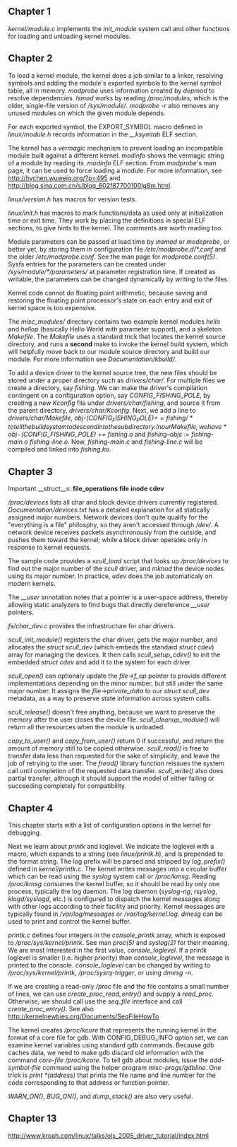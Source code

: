 Chapter 1
---------

_kernel/module.c_ implements the _init_module_ system call and other functions for loading and unloading kernel modules.

Chapter 2
---------

To load a kernel module, the kernel does a job similar to a linker, resolving symbols and adding the module's exported symbols to the kernel symbol table, all in memory. _modprobe_ uses information created by _depmod_ to resolve dependencies. _lsmod_ works by reading _/proc/modules_, which is the older, single-file version of _/sys/module/_. _modprobe -r_ also removes any unused modules on which the given module depends.

For each exported symbol, the EXPORT\_SYMBOL macro defined in _linux/module.h_ records information in the *__ksymtab* ELF section.

The kernel has a _vermagic_ mechanism to prevent loading an incompatible module built against a different kernel. _modinfo_ shows the vermagic string of a module by reading its _.modinfo_ ELF section. From _modprobe_'s man page, it can be used to force loading a module. For more information, see http://hychen.wuweig.org/?p=495 and http://blog.sina.com.cn/s/blog_602f87700100lg8m.html.

_linux/version.h_ has macros for version tests.

_linux/init.h_ has macros to mark functions/data as used only at initialization time or exit time. They work by placing the definitions in special ELF sections, to give hints to the kernel. The comments are worth reading too.

Module parameters can be passed at load time by _insmod_ or _modeprobe_, or better yet, by storing them in configuration file _/etc/modprobe.d/*.conf_ and the older _/etc/modprobe.conf_. See the man page for _modprobe.conf(5)_. Sysfs entries for the parameters can be created under _/sys/module/*/parameters/_ at parameter registration time. If created as writable, the parameters can be changed dynamically by writing to the files.

Kernel code cannot do floating point arithmetic, because saving and restoring the floating point processor's state on each entry and exit of kernel space is too expensive.

The _misc_modules/_ directory contains two example kernel modules _hello_ and _hellop_ (basically Hello World with parameter support), and a skeleton _Makefile_. The _Makefile_ uses a standard trick that locates the kernel source directory, and runs a __second__ make to invoke the kernel build system, which will helpfully move back to our module source directory and build our module. For more information see _Documentation/kbuild/_.

To add a device driver to the kernel source tree, the new files should be stored under a proper directory such as _drivers/char/_. For multiple files we create a directory, say _fishing_. We can make the driver's compilation contingent on a configuration option, say *CONFIG_FISHING_POLE*, by creating a new _Kconfig_ file under _drivers/char/fishing_, and source it from the parent directory, _drivers/char/Kconfig_. Next, we add a line to _drivers/char/Makefile_, *obj-$(CONFIG_FISHING_POLE) += fishing/* to tell the build system to descend into the subdirectory. In our Makefile, we have *obj-$(CONFIG_FISHING_POLE) += fishing.o* and *fishing-objs := fishing-main.o fishing-line.o*. Now, *fishing-main.c* and *fishing-line.c* will be compiled and linked into *fishing.ko*.

Chapter 3
---------

Important __struct__s: __file_operations__ __file__ __inode__ __cdev__

_/proc/devices_ lists all char and block device drivers currently registered. _Documentation/devices.txt_ has a detailed explanation for all statically assigned major numbers. Network devices don't quite qualify for the "everything is a file" philosphy, so they aren't accessed through _/dev/_. A network device receives packets asynchronously from the outside, and pushes them toward the kernel; while a block driver operates only in response to kernel requests.

The sample code provides a *scull_load* script that looks up _/proc/devices_ to find out the major number of the _scull_ driver, and _mknod_ the device nodes using its major number. In practice, _udev_ does the job automaticaly on modern kernels.

The *\__user* annotation notes that a pointer is a user-space address, thereby allowing static analyzers to find bugs that directly dereference *\__user* pointers.

*fs/char_dev.c* provides the infrastructure for char drivers.

*scull_init_module()* registers the char driver, gets the major number, and allocates the *struct scull_dev* (which embeds the standard *struct cdev*) array for managing the devices. It then calls *scull_setup_cdev()* to init the embedded *struct cdev* and add it to the system for each driver.

*scull_open()* can optionaly update the *file->f_op* pointer to provide different implementations depending on the minor number, but still under the same major number. It assigns the *file->private_data* to our *struct scull_dev* metadata, as a way to preserve state information across system calls.

*scull_release()* doesn't free anything, because we want to preserve the memory after the user closes the device file. *scull_cleanup_module()* will return all the resources when the module is unloaded.

*copy_to_user()* and *copy_from_user()* return 0 if successful, and return the amount of memory still to be copied otherwise. *scull_read()* is free to transfer data less than requested for the sake of simplicity, and leave the job of retrying to the user. The *fread()* library function reissues the system call until completion of the requested data transfer. *scull_write()* also does partial transfer, although it should support the model of either failing or succeeding completely for compatibility.

Chapter 4
---------

This chapter starts with a list of configuration options in the kernel for debugging.

Next we learn about _printk_ and loglevel. We indicate the loglevel with a macro, which expands to a string (see _linux/printk.h_), and is prepended to the format string. The log prefix will be parsed and stripped by *log_prefix()* defined in _kernel/printk.c_. The kernel writes messages into a circular buffer which can be read using the _syslog_ system call or _/proc/kmsg_. Reading _/proc/kmsg_ consumes the kernel buffer, so it should be read by only one process, typically the log daemon. The log daemon (_syslog-ng_, _rsyslog_, _klogd/syslogd_, etc.) is configured to dispatch the kernel messages along with other logs according to their facility and priority. Kernel messages are typically found in _/var/log/messages_ or _/var/log/kernel.log_. _dmesg_ can be used to print and control the kernel buffer.

_printk.c_ defines four integers in the *console_printk* array, which is exposed to _/proc/sys/kernel/printk_. See man _proc(5)_ and _syslog(2)_ for their meaning. We are most interested in the first value, *console_loglevel*. If a printk loglevel is smaller (i.e. higher priority) than *console_loglevel*, the message is printed to the console. *console_loglevel* can be changed by writing to _/proc/sys/kernel/printk_, _/proc/sysrq-trigger_, or using _dmesg -n_.

If we are creating a read-only _/proc_ file and the file contains a small number of lines, we can use *create_proc_read_entry()* and supply a *read_proc*. Otherwise, we should call use the *seq_file* interface and call *create_proc_entry()*. See also http://kernelnewbies.org/Documents/SeqFileHowTo

The kernel creates _/proc/kcore_ that represents the running kernel in the format of a core file for gdb. With CONFIG\_DEBUG\_INFO option set, we can examine kernel variables using standard gdb commands. Because gdb caches data, we need to make gdb discard old information with the command *core-file /proc/kcore*. To tell gdb about modules, issue the *add-symbol-file* command using the helper program *misc-progs/gdbline*. One trick is _print *(address)_ that prints the file name and line number for the code corresponding to that address or function pointer.

*WARN_ON()*, *BUG_ON()*, and *dump_stack()* are also very useful.

Chapter 13
---------

http://www.kroah.com/linux/talks/ols_2005_driver_tutorial/index.html
